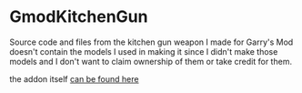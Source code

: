 # GmodKitchenGun
Source code and files from the kitchen gun weapon I made for Garry's Mod
doesn't contain the models I used in making it since I didn't make those models and I don't want to claim ownership of them or take credit for them.

the addon itself [can be found here](https://steamcommunity.com/sharedfiles/filedetails/?id=2636614665&tscn=1635194788)
